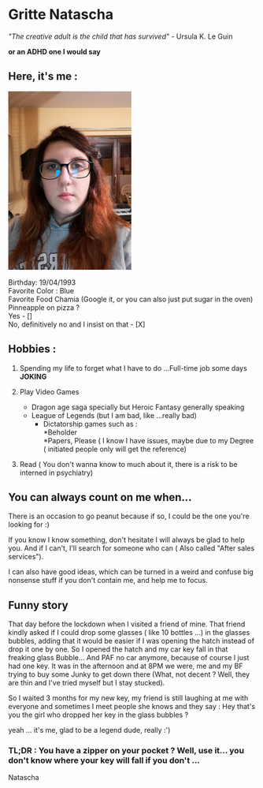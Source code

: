 # Gritte Natascha

*"The creative adult is the child that has survived"* - Ursula K. Le Guin  
  
**or an ADHD one I would say**  
  
## Here, it's me :

![Nana](./img/profile.png)
  
 Birthday: 19/04/1993  
 Favorite Color :  Blue  
 Favorite Food  Chamia (Google it, or you can also just put sugar in the oven)  
 Pinneapple on pizza ?  
 Yes - []  
 No, definitively no and I insist on that - [X]


## Hobbies :

1. Spending my life to forget what I have to do ...Full-time job some days **JOKING**

2. Play Video Games  
	* Dragon age saga specially but Heroic Fantasy generally speaking  
	* League of Legends (but I am bad, like ...really bad)  
        * Dictatorship games such as :  
                    *Beholder  
                    *Papers, Please ( I know I have issues,  maybe due to my Degree ( initiated people only will get the reference)  
                    

3. Read ( You don't wanna know to much about it, there is a risk to be interned in psychiatry)   

## You can always count on me when...

There is an occasion to go peanut because if so, I could be the one you're looking for :)  
  
If you know I know something, don't hesitate I will always be glad to help you. And if I can't, I'll search for someone who can 
( Also called "After sales services").  
  
I can also have good ideas, which can be turned in a  weird and confuse big nonsense stuff if you don't contain me, and help me to focus.  
  
## Funny story 

That day before the lockdown when I visited a friend of mine. That friend kindly asked if I could drop some glasses ( like 10 bottles ...) 
in the glasses bubbles, adding that it would be easier if I was opening the hatch instead of drop it one by one. So I opened the hatch and 
my car key fall in that freaking glass Bubble... And PAF no car anymore, because of course I just had one key. It was in the afternoon and 
at 8PM we were, me and my BF trying to buy some Junky to get down there (What, not decent ? Well, they are thin and I've tried myself but
 I stay stucked).  
  
So I waited 3 months for my new key, my friend is still laughing at me with everyone and sometimes I meet people she knows and they say : 
Hey that's you the girl who dropped her key in the glass bubbles ?   
  
yeah ... it's me, glad to be a legend dude, really :')  
  
### TL;DR : You have a zipper on your pocket ? Well, use it... you don't know where your key will fall if you don't ... 


Natascha
